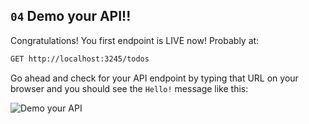 ## `04` Demo your API!!

Congratulations! You first endpoint is LIVE now! Probably at:

```txt
GET http://localhost:3245/todos
```

Go ahead and check for your API endpoint by typing that URL on your browser and you should see the `Hello!` message like this:

![Demo your API](https://github.com/breatheco-de/python-flask-api-tutorial/blob/master/.breathecode/assets/check-live.gif?raw=true)